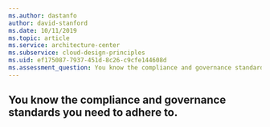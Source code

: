 ```yaml
---
ms.author: dastanfo
author: david-stanford
ms.date: 10/11/2019
ms.topic: article
ms.service: architecture-center
ms.subservice: cloud-design-principles
ms.uid: ef175087-7937-451d-8c26-c9cfe144608d
ms.assessment_question: You know the compliance and governance standards you need to adhere to.
---
```

## You know the compliance and governance standards you need to adhere to.


